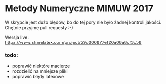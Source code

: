 # Metody Numeryczne MIMUW 2017

W skrypcie jest dużo błędów, bo do tej pory nie było żadnej kontroli jakości. Chętnie przyjmę pull requesty :-)

Wersja live: https://www.sharelatex.com/project/59d606877ef26a08a8cf3c58

### todo:

 * poprawić niektóre macierze
 * rozdzielić na mniejsze pliki
 * poprawić błędy latexowe
